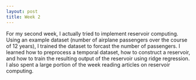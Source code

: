 ```yaml
---
layout: post
title: Week 2
---
```


For my second week, I actually tried to implement reservoir computing. Using an example dataset (number of airplane passengers over the course of 12 years), I trained the dataset to forcast the number of passengers. I learned how to preprocess a temporal dataset, how to construct a reservoir, and how to train the resulting output of the reservoir using ridge regression. I also spent a large portion of the week reading articles on reservoir computing. 